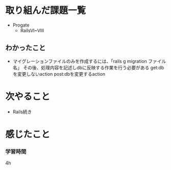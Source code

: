 # 取り組んだ課題一覧
- Progate
  - RailsVI~VIII 
## わかったこと
- マイグレーションファイルのみを作成するには、「rails g migration ファイル名」
その後、処理内容を記述しdbに反映する作業を行う必要がある
get:dbを変更しないaction
post:dbを変更するaction

# 次やること
- Rails続き
# 感じたこと

### 学習時間
4h